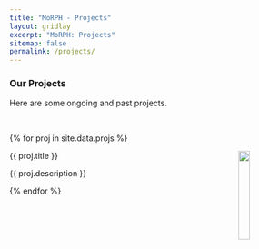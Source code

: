 ```yaml
---
title: "MoRPH - Projects"
layout: gridlay
excerpt: "MoRPH: Projects"
sitemap: false
permalink: /projects/
---
```


### Our Projects

Here are some ongoing and past projects.

<br>

{% for proj in site.data.projs %}

<div class="row">

<div class="clearfix well proj-item-container">
  <img src="{{ site.url }}{{ site.baseurl }}/images/pubpic/{{ proj.image }}" class="img-responsive" width="20%" style="float: right; margin-left: 2em;" />
    <pubtit>{{ proj.title }}</pubtit>
  <p>{{ proj.description }}</p>
</div>

</div>

{% endfor %}
